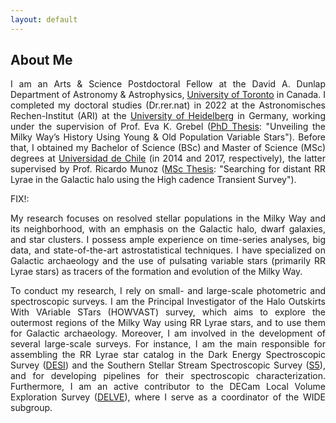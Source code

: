 ```yaml
---
layout: default
---
```


<!-- This is a comment in a Markdown file. -->

<!--Add: 
- contact
- employment history
- research highlights
- recent publications
- outreach
- CV (incl mentoring)
 -->

## About Me
<p style="text-align: justify;">
I am an Arts & Science Postdoctoral Fellow at the David A. Dunlap Department of Astronomy & Astrophysics, <a href="https://www.astro.utoronto.ca/people/post-docs/name/gustavo-medina/" target="_blank">University of Toronto</a> in Canada. I completed my doctoral studies (Dr.rer.nat) in 2022 at the Astronomisches Rechen-Institut (ARI) at the <a href="https://www.imprs-hd.mpg.de/5699/Alumni" target="_blank">University of Heidelberg</a> in Germany, working under the supervision of Prof. Eva K. Grebel (<a href="https://www.imprs-hd.mpg.de/480995/thesis_Medina2.pdf" target="_blank">PhD Thesis</a>: "Unveiling the Milky Way’s History Using Young & Old Population Variable Stars"). Before that, I obtained my Bachelor of Science (BSc) and Master of Science (MSc) degrees at <a href="http://www.das.uchile.cl/das_int_alumnosM_ex.html" target="_blank">Universidad de Chile</a> (in 2014 and 2017, respectively), the latter supervised by Prof. Ricardo Munoz (<a href="https://repositorio.uchile.cl/handle/2250/149094" target="_blank">MSc Thesis</a>: "Searching for distant RR Lyrae in the Galactic halo using the High cadence Transient Survey").
</p>

FIX!:
<p style="text-align: justify;">
My research focuses on resolved stellar populations in the Milky Way and its neighborhood, with an emphasis on the Galactic halo, dwarf galaxies, and star clusters. I possess ample experience on time-series analyses, big data, and state-of-the-art astrostatistical techniques. I have specialized on Galactic archaeology and the use of pulsating variable stars (primarily RR Lyrae stars) as tracers of the formation and evolution of the Milky Way.
</p>

<p style="text-align: justify;">
To conduct my research, I rely on small- and large-scale photometric and spectroscopic surveys. I am the Principal Investigator of the Halo Outskirts With VAriable STars (HOWVAST) survey, which aims to explore the outermost regions of the Milky Way using RR Lyrae stars, and to use them for Galactic archaeology. Moreover, I am involved in the development of several large-scale surveys. For instance, I am the main responsible for assembling the RR Lyrae star catalog in the Dark Energy Spectroscopic Survey (<a href="https://www.desi.lbl.gov/the-desi-survey/" target="_blank">DESI</a>) and the Southern Stellar Stream Spectroscopic Survey (<a href="https://s5collab.github.io/" target="_blank">S5</a>), and for developing pipelines for their spectroscopic characterization. Furthermore, I am an active contributor to the DECam Local Volume Exploration Survey (<a href="https://delve-survey.github.io/" target="_blank">DELVE</a>), where I serve as a coordinator of the WIDE subgroup. 
</p>


<!--<p style="text-align: justify;">
I am the Principal Investigator of the Halo Outskirts With VAriable STars (HOWVAST) survey, which aims to explore the outermost regions of the Milky Way using RR Lyrae stars, and to use them for Galactic archaeology. Key to this endeavor is the study of the positions and chemo-dynamics of RR Lyrae stars, which I have conducted using dedicated photometric and spectroscopic observational campaigns. I am an active member of various international collaborations: I am the main responsible for assembling the RR Lyrae star catalog in the Dark Energy Spectroscopic Survey (<a href="https://www.desi.lbl.gov/the-desi-survey/" target="_blank">DESI</a>) and the Southern Stellar Stream Spectroscopic Survey (<a href="https://s5collab.github.io/" target="_blank">S5</a>), developing pipelines for their spectroscopic characterization. Moreover, I am an active contributor to the DECam Local Volume Exploration Survey (<a href="https://delve-survey.github.io/" target="_blank">DELVE</a>), where I serve as a coordinator of the WIDE subgroup. 
</p>
-->














